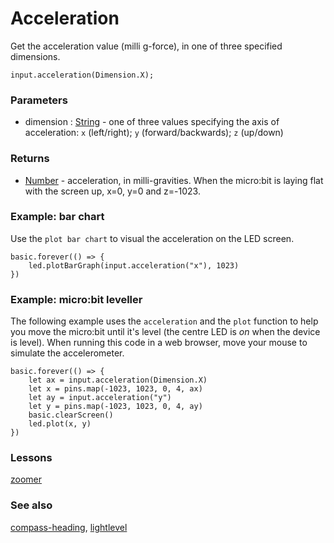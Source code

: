 # Acceleration

Get the acceleration value (milli g-force), in one of three specified dimensions.

```sig
input.acceleration(Dimension.X);
```

### Parameters

* dimension : [String](/reference/types/string) - one of three values specifying the axis of acceleration: ``x`` (left/right); ``y`` (forward/backwards); ``z`` (up/down)

### Returns

* [Number](/reference/types/number) - acceleration, in milli-gravities. When the micro:bit is laying flat with the screen up, x=0, y=0 and z=-1023.

### Example: bar chart

Use the ``plot bar chart`` to visual the acceleration on the LED screen.

```blocks
basic.forever(() => {
    led.plotBarGraph(input.acceleration("x"), 1023)
})
```

### Example: micro:bit leveller

The following example uses the `acceleration` and the `plot` function to help you move the micro:bit until it's level (the centre LED is *on* when the device is level). When running this code in a web browser, move your mouse to simulate the accelerometer.

```blocks
basic.forever(() => {
    let ax = input.acceleration(Dimension.X)
    let x = pins.map(-1023, 1023, 0, 4, ax)
    let ay = input.acceleration("y")
    let y = pins.map(-1023, 1023, 0, 4, ay)
    basic.clearScreen()
    led.plot(x, y)
})
```

### Lessons

[zoomer](/lessons/zoomer)

### See also

[compass-heading](/input/compass-heading), [lightlevel](/input/lightlevel)

